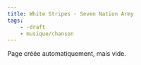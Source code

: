```yaml
---
title: White Stripes - Seven Nation Army
tags:
    - -draft
    - musique/chanson
---
```


Page créée automatiquement, mais vide.
